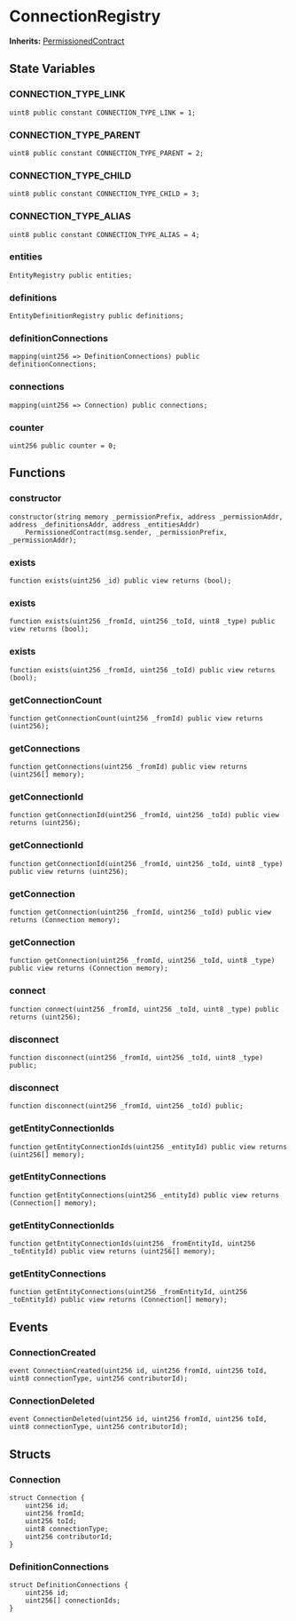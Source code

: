 # ConnectionRegistry
**Inherits:**
[PermissionedContract](/contracts/PermissionedContract#35)


## State Variables
### CONNECTION_TYPE_LINK

```solidity
uint8 public constant CONNECTION_TYPE_LINK = 1;
```


### CONNECTION_TYPE_PARENT

```solidity
uint8 public constant CONNECTION_TYPE_PARENT = 2;
```


### CONNECTION_TYPE_CHILD

```solidity
uint8 public constant CONNECTION_TYPE_CHILD = 3;
```


### CONNECTION_TYPE_ALIAS

```solidity
uint8 public constant CONNECTION_TYPE_ALIAS = 4;
```


### entities

```solidity
EntityRegistry public entities;
```


### definitions

```solidity
EntityDefinitionRegistry public definitions;
```


### definitionConnections

```solidity
mapping(uint256 => DefinitionConnections) public definitionConnections;
```


### connections

```solidity
mapping(uint256 => Connection) public connections;
```


### counter

```solidity
uint256 public counter = 0;
```


## Functions
### constructor


```solidity
constructor(string memory _permissionPrefix, address _permissionAddr, address _definitionsAddr, address _entitiesAddr)
    PermissionedContract(msg.sender, _permissionPrefix, _permissionAddr);
```

### exists


```solidity
function exists(uint256 _id) public view returns (bool);
```

### exists


```solidity
function exists(uint256 _fromId, uint256 _toId, uint8 _type) public view returns (bool);
```

### exists


```solidity
function exists(uint256 _fromId, uint256 _toId) public view returns (bool);
```

### getConnectionCount


```solidity
function getConnectionCount(uint256 _fromId) public view returns (uint256);
```

### getConnections


```solidity
function getConnections(uint256 _fromId) public view returns (uint256[] memory);
```

### getConnectionId


```solidity
function getConnectionId(uint256 _fromId, uint256 _toId) public view returns (uint256);
```

### getConnectionId


```solidity
function getConnectionId(uint256 _fromId, uint256 _toId, uint8 _type) public view returns (uint256);
```

### getConnection


```solidity
function getConnection(uint256 _fromId, uint256 _toId) public view returns (Connection memory);
```

### getConnection


```solidity
function getConnection(uint256 _fromId, uint256 _toId, uint8 _type) public view returns (Connection memory);
```

### connect


```solidity
function connect(uint256 _fromId, uint256 _toId, uint8 _type) public returns (uint256);
```

### disconnect


```solidity
function disconnect(uint256 _fromId, uint256 _toId, uint8 _type) public;
```

### disconnect


```solidity
function disconnect(uint256 _fromId, uint256 _toId) public;
```

### getEntityConnectionIds


```solidity
function getEntityConnectionIds(uint256 _entityId) public view returns (uint256[] memory);
```

### getEntityConnections


```solidity
function getEntityConnections(uint256 _entityId) public view returns (Connection[] memory);
```

### getEntityConnectionIds


```solidity
function getEntityConnectionIds(uint256 _fromEntityId, uint256 _toEntityId) public view returns (uint256[] memory);
```

### getEntityConnections


```solidity
function getEntityConnections(uint256 _fromEntityId, uint256 _toEntityId) public view returns (Connection[] memory);
```

## Events
### ConnectionCreated

```solidity
event ConnectionCreated(uint256 id, uint256 fromId, uint256 toId, uint8 connectionType, uint256 contributorId);
```

### ConnectionDeleted

```solidity
event ConnectionDeleted(uint256 id, uint256 fromId, uint256 toId, uint8 connectionType, uint256 contributorId);
```

## Structs
### Connection

```solidity
struct Connection {
    uint256 id;
    uint256 fromId;
    uint256 toId;
    uint8 connectionType;
    uint256 contributorId;
}
```

### DefinitionConnections

```solidity
struct DefinitionConnections {
    uint256 id;
    uint256[] connectionIds;
}
```


